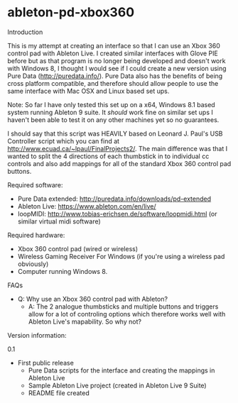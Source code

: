 # ableton-pd-xbox360

Introduction

This is my attempt at creating an interface so that I can use an Xbox 360 control pad with Ableton Live. I created similar interfaces with Glove PIE before but as that program is no longer being developed and doesn't work with Windows 8, I thought I would see if I could create a new version using Pure Data (http://puredata.info/). Pure Data also has the benefits of being cross platform compatible, and therefore should allow people to use the same interface with Mac OSX and Linux based set ups.

Note: So far I have only tested this set up on a x64, Windows 8.1 based system running Ableton 9 suite. It *should* work fine on similar set ups I haven't been able to test it on any other machines yet so no guarantees.

I should say that this script was HEAVILY based on Leonard J. Paul's USB Controller script which you can find at http://www.ecuad.ca/~lpaul/FinalProjects2/. The main difference was that I wanted to split the 4 directions of each thumbstick in to individual cc controls and also add mappings for all of the standard Xbox 360 control pad buttons.

Required software:

- Pure Data extended: http://puredata.info/downloads/pd-extended
- Ableton Live: https://www.ableton.com/en/live/
- loopMIDI: http://www.tobias-erichsen.de/software/loopmidi.html (or similar virtual midi software)

Required hardware:

- Xbox 360 control pad (wired or wireless)
- Wireless Gaming Receiver For Windows (if you're using a wireless pad obviously)
- Computer running Windows 8.

FAQs
- Q: Why use an Xbox 360 control pad with Ableton?
	- A: The 2 analogue thumbsticks and multiple buttons and triggers allow for a lot of controling options which therefore works well with Ableton Live's mapability. So why not?	
	
Version information:

0.1
- First public release
	- Pure Data scripts for the interface and creating the mappings in Ableton Live
	- Sample Ableton Live project (created in Ableton Live 9 Suite)
	- README file created 
